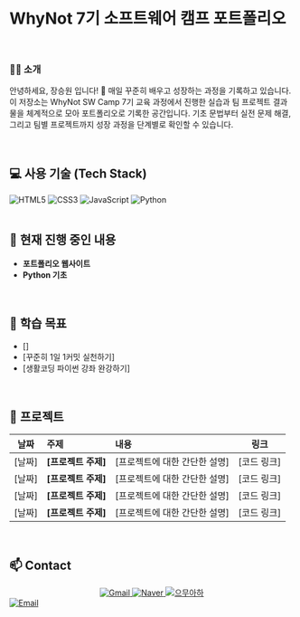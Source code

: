 # WhyNot 7기 소프트웨어 캠프 포트폴리오

<br>

### 🙋‍♂️ **소개**
안녕하세요, 장승원 입니다! 🌱 매일 꾸준히 배우고 성장하는 과정을 기록하고 있습니다.
이 저장소는 WhyNot SW Camp 7기 교육 과정에서 진행한 실습과 팀 프로젝트 결과물을 체계적으로 모아 포트폴리오로 기록한 공간입니다. 
기초 문법부터 실전 문제 해결, 그리고 팀별 프로젝트까지 성장 과정을 단계별로 확인할 수 있습니다.

<br>

## 💻 사용 기술 (Tech Stack)

<div align="left">
  <img src="https://img.shields.io/badge/HTML5-E34F26?style=for-the-badge&logo=html5&logoColor=white" alt="HTML5"/>
  <img src="https://img.shields.io/badge/CSS3-1572B6?style=for-the-badge&logo=css3&logoColor=white" alt="CSS3"/>
  <img src="https://img.shields.io/badge/JavaScript-F7DF1E?style=for-the-badge&logo=javascript&logoColor=black" alt="JavaScript"/>
  <img src="https://img.shields.io/badge/Python-3776AB?style=for-the-badge&logo=python&logoColor=white" alt="Python"/>
</div>

<br>

## 🐍 **현재 진행 중인 내용**
- **포트폴리오 웹사이트**
- **Python 기초**
<!-- - **etc** -->

<br>

## 🎯 **학습 목표**
- []
- [꾸준히 1일 1커밋 실천하기]
- [생활코딩 파이썬 강좌 완강하기]

<br>

## 📂 **프로젝트**
| 날짜 | 주제 | 내용 | 링크 |
| :---: | :--- | :--- | :---: |
| [날짜] | **[프로젝트 주제]** | [프로젝트에 대한 간단한 설명] | [코드 링크] |
| [날짜] | **[프로젝트 주제]** | [프로젝트에 대한 간단한 설명] | [코드 링크] |
| [날짜] | **[프로젝트 주제]** | [프로젝트에 대한 간단한 설명] | [코드 링크] |
| [날짜] | **[프로젝트 주제]** | [프로젝트에 대한 간단한 설명] | [코드 링크] |

<br>

## 📫 **Contact**
<div align="center">
  <a href="mailto:jjaga99@gmail.com">
    <img src="https://img.shields.io/badge/Gmail-EA4335?style=for-the-badge&logo=gmail&logoColor=white" alt="Gmail"/>
  </a>
  <a href="https://blog.naver.com/jjaga99" target="_blank">
    <img src="https://img.shields.io/badge/Naver-03C75A?style=for-the-badge&logo=naver&logoColor=white" alt="Naver"/>
  </a>
  <a href="https://www.youtube.com/your-channel" target="_blank">
    <img src="https://img.shields.io/badge/Vlog-FF0000?style=for-the-badge&logo=youtube&logoColor=white" alt="으무아하"/>
  </a>
</div>
<a href="mailto:jjaga99@naver.com">
  <img src="https://img.shields.io/badge/Email-03C75A?style=for-the-badge&logo=naver&logoColor=white" alt="Email"/>
</a>
